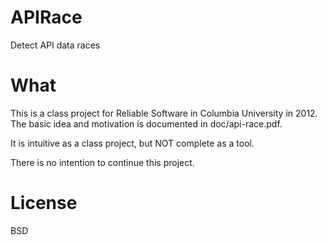 APIRace
=======
Detect API data races

What
====
This is a class project for Reliable Software in Columbia University in 2012. The basic idea and motivation is documented in doc/api-race.pdf.

It is intuitive as a class project, but NOT complete as a tool.

There is no intention to continue this project.

License
=======
BSD
